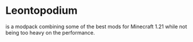 # Leontopodium

is a modpack combining some of the best mods for Minecraft 1.21 while not being too heavy on the performance.

